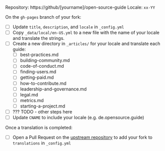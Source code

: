 Repository: https://github/[yourname]/open-source-guide
Locale: `xx-YY`

On the `gh-pages` branch of your fork:

- [ ] Update `title`, `description`, and `locale` in `_config.yml`
- [ ] Copy `_data/local/en-US.yml` to a new file with the name of your locale and translate the strings.
- [ ] Create a new directory in `_articles/` for your locale and translate each guide:
  - [ ] best-practices.md
  - [ ] building-community.md
  - [ ] code-of-conduct.md
  - [ ] finding-users.md
  - [ ] getting-paid.md
  - [ ] how-to-contribute.md
  - [ ] leadership-and-governance.md
  - [ ] legal.md
  - [ ] metrics.md
  - [ ] starting-a-project.md
- [ ] ??? TODO - other steps here
- [ ] Update `CNAME` to include your locale (e.g. de.opensource.guide)

Once a translation is completed:

- [ ] Open a Pull Request on the [upstream repository](https://github.com/github/open-source-guide) to add your fork to `translations` in `_config.yml`
